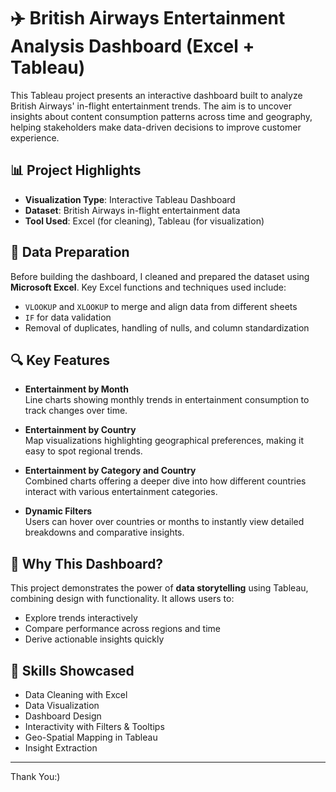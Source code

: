 # ✈️ British Airways Entertainment Analysis Dashboard (Excel + Tableau)

This Tableau project presents an interactive dashboard built to analyze British Airways' in-flight entertainment trends. The aim is to uncover insights about content consumption patterns across time and geography, helping stakeholders make data-driven decisions to improve customer experience.

## 📊 Project Highlights

- **Visualization Type**: Interactive Tableau Dashboard
- **Dataset**: British Airways in-flight entertainment data
- **Tool Used**: Excel (for cleaning), Tableau (for visualization)

## 🧹 Data Preparation

Before building the dashboard, I cleaned and prepared the dataset using **Microsoft Excel**. Key Excel functions and techniques used include:

- `VLOOKUP` and `XLOOKUP` to merge and align data from different sheets
- `IF` for data validation
- Removal of duplicates, handling of nulls, and column standardization

## 🔍 Key Features

- **Entertainment by Month**  
  Line charts showing monthly trends in entertainment consumption to track changes over time.

- **Entertainment by Country**  
  Map visualizations highlighting geographical preferences, making it easy to spot regional trends.

- **Entertainment by Category and Country**  
  Combined charts offering a deeper dive into how different countries interact with various entertainment categories.

- **Dynamic Filters**  
  Users can hover over countries or months to instantly view detailed breakdowns and comparative insights.

## 🧠 Why This Dashboard?

This project demonstrates the power of **data storytelling** using Tableau, combining design with functionality. It allows users to:

- Explore trends interactively
- Compare performance across regions and time
- Derive actionable insights quickly

## 📌 Skills Showcased

- Data Cleaning with Excel
- Data Visualization  
- Dashboard Design  
- Interactivity with Filters & Tooltips  
- Geo-Spatial Mapping in Tableau  
- Insight Extraction

---

Thank You:)
